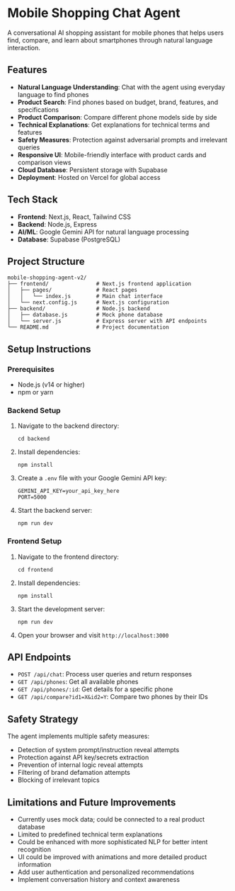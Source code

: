 # Mobile Shopping Chat Agent

A conversational AI shopping assistant for mobile phones that helps users find, compare, and learn about smartphones through natural language interaction.

## Features

- **Natural Language Understanding**: Chat with the agent using everyday language to find phones
- **Product Search**: Find phones based on budget, brand, features, and specifications
- **Product Comparison**: Compare different phone models side by side
- **Technical Explanations**: Get explanations for technical terms and features
- **Safety Measures**: Protection against adversarial prompts and irrelevant queries
- **Responsive UI**: Mobile-friendly interface with product cards and comparison views
- **Cloud Database**: Persistent storage with Supabase
- **Deployment**: Hosted on Vercel for global access

## Tech Stack

- **Frontend**: Next.js, React, Tailwind CSS
- **Backend**: Node.js, Express
- **AI/ML**: Google Gemini API for natural language processing
- **Database**: Supabase (PostgreSQL)

## Project Structure

```
mobile-shopping-agent-v2/
├── frontend/               # Next.js frontend application
│   ├── pages/              # React pages
│   │   └── index.js        # Main chat interface
│   └── next.config.js      # Next.js configuration
├── backend/                # Node.js backend
│   ├── database.js         # Mock phone database
│   └── server.js           # Express server with API endpoints
└── README.md               # Project documentation
```

## Setup Instructions

### Prerequisites

- Node.js (v14 or higher)
- npm or yarn

### Backend Setup

1. Navigate to the backend directory:
   ```
   cd backend
   ```

2. Install dependencies:
   ```
   npm install
   ```

3. Create a `.env` file with your Google Gemini API key:
   ```
   GEMINI_API_KEY=your_api_key_here
   PORT=5000
   ```

4. Start the backend server:
   ```
   npm run dev
   ```

### Frontend Setup

1. Navigate to the frontend directory:
   ```
   cd frontend
   ```

2. Install dependencies:
   ```
   npm install
   ```

3. Start the development server:
   ```
   npm run dev
   ```

4. Open your browser and visit `http://localhost:3000`

## API Endpoints

- `POST /api/chat`: Process user queries and return responses
- `GET /api/phones`: Get all available phones
- `GET /api/phones/:id`: Get details for a specific phone
- `GET /api/compare?id1=X&id2=Y`: Compare two phones by their IDs

## Safety Strategy

The agent implements multiple safety measures:
- Detection of system prompt/instruction reveal attempts
- Protection against API key/secrets extraction
- Prevention of internal logic reveal attempts
- Filtering of brand defamation attempts
- Blocking of irrelevant topics

## Limitations and Future Improvements

- Currently uses mock data; could be connected to a real product database
- Limited to predefined technical term explanations
- Could be enhanced with more sophisticated NLP for better intent recognition
- UI could be improved with animations and more detailed product information
- Add user authentication and personalized recommendations
- Implement conversation history and context awareness